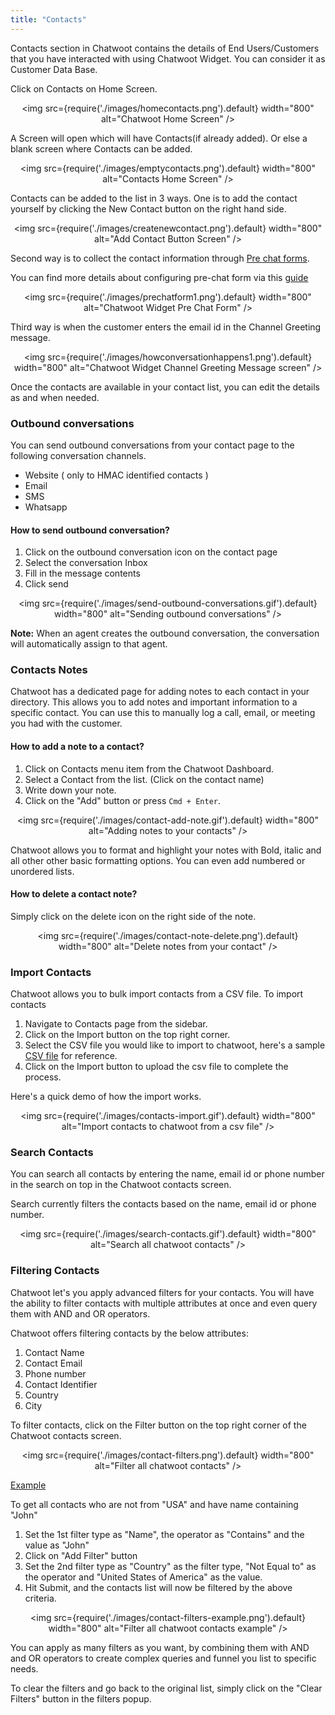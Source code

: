 ```yaml
---
title: "Contacts"
---
```


Contacts section in Chatwoot contains the details of End Users/Customers that you have interacted with using Chatwoot Widget. 
You can consider it as Customer Data Base. 

Click on Contacts on Home Screen.

<div align="center">

<img src={require('./images/homecontacts.png').default} width="800" alt="Chatwoot Home Screen" />

</div>

A Screen will open which will have Contacts(if already added). Or else a blank screen where Contacts can be added.

<div align="center">

<img src={require('./images/emptycontacts.png').default} width="800" alt="Contacts Home Screen" />

</div>

Contacts can be added to the list in 3 ways. One is to add the contact yourself by clicking the New Contact button on the right hand side.

<div align="center">

<img src={require('./images/createnewcontact.png').default} width="800" alt="Add Contact Button Screen" />

</div>

Second way is to collect the contact information through [Pre chat forms](add-inbox-settings.md#pre-chat-form). 

You can find more details about configuring pre-chat form via this [guide](user-guide/features/pre-chat-form.md)

<div align="center">

<img src={require('./images/prechatform1.png').default} width="800" alt="Chatwoot Widget Pre Chat Form" />

</div>

Third way is when the customer enters the email id in the Channel Greeting message. 

<div align="center">

<img src={require('./images/howconversationhappens1.png').default} width="800" alt="Chatwoot Widget Channel Greeting Message screen" />

</div>

Once the contacts are available in your contact list, you can edit the details as and when needed.

### Outbound conversations

You can send outbound conversations from your contact page to the following conversation channels.

- Website ( only to HMAC identified contacts )
- Email
- SMS
- Whatsapp

#### How to send outbound conversation?

1. Click on the outbound conversation icon on the contact page
2. Select the conversation Inbox
3. Fill in the message contents 
4. Click send

<div align="center">

<img src={require('./images/send-outbound-conversations.gif').default} width="800" alt="Sending outbound conversations" />

</div>



**Note:** When an agent creates the outbound conversation, the conversation will automatically assign to that agent.
### Contacts Notes

Chatwoot has a dedicated page for adding notes to each contact in your directory. This allows you to add notes and important information to a specific contact. You can use this to manually log a call, email, or meeting you had with the customer.

#### How to add a note to a contact?

1. Click on Contacts menu item from the Chatwoot Dashboard.
2. Select a Contact from the list. (Click on the contact name)
3. Write down your note.
4. Click on the "Add" button or press `Cmd + Enter`.

<div align="center">

<img src={require('./images/contact-add-note.gif').default} width="800" alt="Adding notes to your contacts" />

</div>

Chatwoot allows you to format and highlight your notes with Bold, italic and all other other basic formatting options. You can even add numbered or unordered lists.

#### How to delete a contact note?

Simply click on the delete icon on the right side of the note.

<div align="center">

<img src={require('./images/contact-note-delete.png').default} width="800" alt="Delete notes from your contact" />

</div>

### Import Contacts

Chatwoot allows you to bulk import contacts from a CSV file. To import contacts

1. Navigate to Contacts page from the sidebar.
2. Click on the Import button on the top right corner.
3. Select the CSV file you would like to import to chatwoot, here's a sample [CSV file](https://staging.chatwoot.com/downloads/import-contacts-sample.csv) for reference.
4. Click on the Import button to upload the csv file to complete the process.

Here's a quick demo of how the import works.

<div align="center">

<img src={require('./images/contacts-import.gif').default} width="800" alt="Import contacts to chatwoot from a csv file" />

</div>

### Search Contacts

You can search all contacts by entering the name, email id or phone number in the search on top in the Chatwoot contacts screen.

Search currently filters the contacts based on the name, email id or phone number. 

<div align="center">

<img src={require('./images/search-contacts.gif').default} width="800" alt="Search all chatwoot contacts" />

</div>

### Filtering Contacts

Chatwoot let's you apply advanced filters for your contacts. You will have the ability to filter contacts with multiple attributes at once and even query them with AND and OR operators.

Chatwoot offers filtering contacts by the below attributes:

1. Contact Name
2. Contact Email
3. Phone number
4. Contact Identifier
5. Country
6. City

To filter contacts, click on the Filter button on the top right corner of the Chatwoot contacts screen.

<div align="center">

<img src={require('./images/contact-filters.png').default} width="800" alt="Filter all chatwoot contacts" />

</div>


<u>Example</u>

To get all contacts who are not from "USA" and have name containing "John"

1. Set the 1st filter type as "Name", the operator as "Contains" and the value as "John"
2. Click on "Add Filter" button
2. Set the 2nd filter type as "Country" as the filter type, "Not Equal to" as the operator and "United States of America" as the value.
3. Hit Submit, and the contacts list will now be filtered by the above criteria.

<div align="center">

<img src={require('./images/contact-filters-example.png').default} width="800" alt="Filter all chatwoot contacts example" />

</div>

You can apply as many filters as you want, by combining them with AND and OR operators to create complex queries and funnel you list to specific needs.

To clear the filters and go back to the original list, simply click on the "Clear Filters" button in the filters popup.
